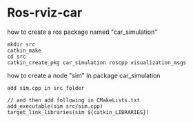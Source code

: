 # Ros-rviz-car
how to create a ros package named "car_simulation"
```
mkdir src
catkin_make
cd src
catkin_create_pkg car_simulation roscpp visualization_msgs
```
how to create a node "sim" In package car_simulation
```
add sim.cpp in src folder

// and then add following in CMakeLists.txt
add_executable(sim src/sim.cpp)
target_link_libraries(sim ${catkin_LIBRARIES})
```

